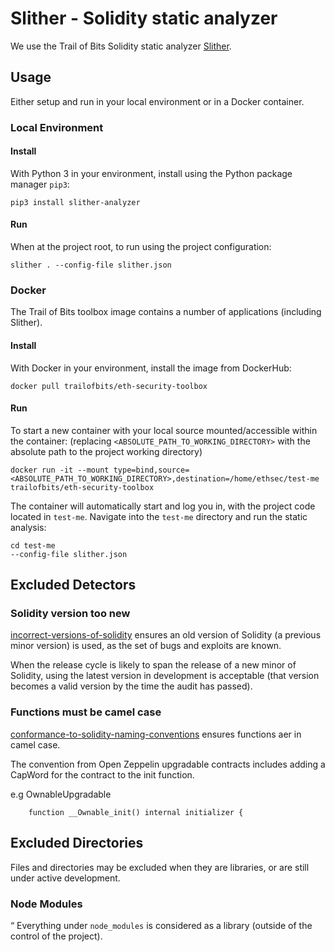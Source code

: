 # Slither - Solidity static analyzer

We use the Trail of Bits Solidity static analyzer [Slither](https://github.com/crytic/slither).

## Usage

Either setup and run in your local environment or in a Docker container.

### Local Environment

#### Install

With Python 3 in your environment, install using the Python package manager `pip3`:

```shell
pip3 install slither-analyzer
```

#### Run

When at the project root, to run using the project configuration:

```shell
slither . --config-file slither.json
```

### Docker

The Trail of Bits toolbox image contains a number of applications (including Slither).

#### Install

With Docker in your environment, install the image from DockerHub:

```shell
docker pull trailofbits/eth-security-toolbox
```

#### Run

To start a new container with your local source mounted/accessible within the container:
(replacing `<ABSOLUTE_PATH_TO_WORKING_DIRECTORY>` with the absolute path to the project working directory)

```shell
docker run -it --mount type=bind,source=<ABSOLUTE_PATH_TO_WORKING_DIRECTORY>,destination=/home/ethsec/test-me trailofbits/eth-security-toolbox
```

The container will automatically start and log you in, with the project code located in `test-me`.
Navigate into the `test-me` directory and run the static analysis:

```shell
cd test-me
--config-file slither.json
```

## Excluded Detectors

### Solidity version too new

[incorrect-versions-of-solidity](https://github.com/crytic/slither/wiki/Detector-Documentation#incorrect-versions-of-solidity)
ensures an old version of Solidity (a previous minor version) is used, as the set of bugs and exploits are known.

When the release cycle is likely to span the release of a new minor of Solidity, using the latest version in development is acceptable (that version becomes a valid version by the time the audit has passed).

### Functions must be camel case

[conformance-to-solidity-naming-conventions](https://github.com/crytic/slither/wiki/Detector-Documentation#conformance-to-solidity-naming-conventions)
ensures functions aer in camel case.

The convention from Open Zeppelin upgradable contracts includes adding a CapWord for the contract to the init function.

e.g OwnableUpgradable

```solidity
    function __Ownable_init() internal initializer {
```

## Excluded Directories

Files and directories may be excluded when they are libraries, or are still under active development.

### Node Modules

“
Everything under `node_modules` is considered as a library (outside of the control of the project).